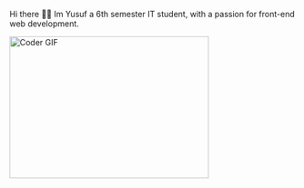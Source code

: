 Hi there 👋🏾 Im Yusuf a 6th semester IT student, with a passion for front-end web development. 

<img alt="Coder GIF" height=250 width=350 src="https://magiccopy.xyz/assets/images/hadder.gif" />
